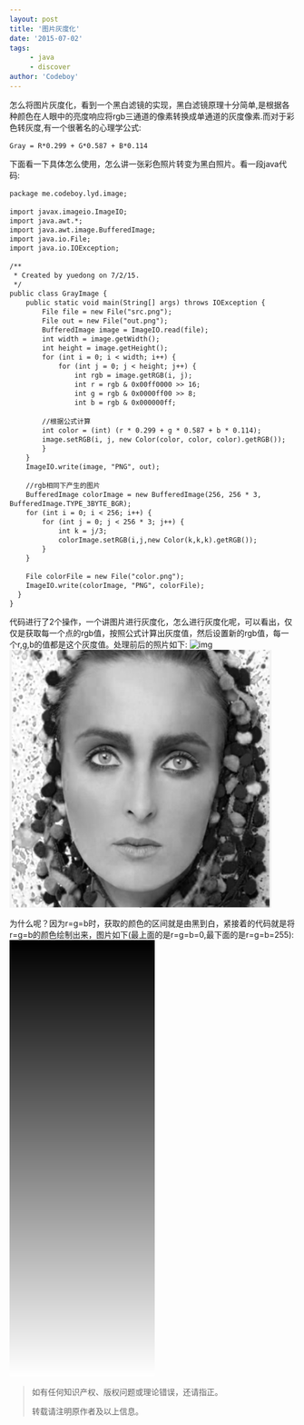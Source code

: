 ```yaml
---
layout: post
title: '图片灰度化'
date: '2015-07-02'
tags:
     - java
     - discover
author: 'Codeboy'
---
```

怎么将图片灰度化，看到一个黑白滤镜的实现，黑白滤镜原理十分简单,是根据各种颜色在人眼中的亮度响应将rgb三通道的像素转换成单通道的灰度像素.而对于彩色转灰度,有一个很著名的心理学公式:
	
	Gray = R*0.299 + G*0.587 + B*0.114 

下面看一下具体怎么使用，怎么讲一张彩色照片转变为黑白照片。看一段java代码:

	package me.codeboy.lyd.image;

	import javax.imageio.ImageIO;
	import java.awt.*;
	import java.awt.image.BufferedImage;
	import java.io.File;
	import java.io.IOException;

	/**
	 * Created by yuedong on 7/2/15.
	 */
	public class GrayImage {
	    public static void main(String[] args) throws IOException {
	        File file = new File("src.png");
	        File out = new File("out.png");
	        BufferedImage image = ImageIO.read(file);
	        int width = image.getWidth();
	        int height = image.getHeight();
	        for (int i = 0; i < width; i++) {
	            for (int j = 0; j < height; j++) {
	                int rgb = image.getRGB(i, j);
	                int r = rgb & 0x00ff0000 >> 16;
	                int g = rgb & 0x0000ff00 >> 8;
	                int b = rgb & 0x000000ff;

            //根据公式计算
            int color = (int) (r * 0.299 + g * 0.587 + b * 0.114);
            image.setRGB(i, j, new Color(color, color, color).getRGB());
	        }
	    }
	    ImageIO.write(image, "PNG", out);

	    //rgb相同下产生的图片
	    BufferedImage colorImage = new BufferedImage(256, 256 * 3, BufferedImage.TYPE_3BYTE_BGR);
	    for (int i = 0; i < 256; i++) {
	        for (int j = 0; j < 256 * 3; j++) {
	            int k = j/3;
	            colorImage.setRGB(i,j,new Color(k,k,k).getRGB());
	        }
	    }

        File colorFile = new File("color.png");
        ImageIO.write(colorImage, "PNG", colorFile);
      }
	}

代码进行了2个操作，一个讲图片进行灰度化，怎么进行灰度化呢，可以看出，仅仅是获取每一个点的rgb值，按照公式计算出灰度值，然后设置新的rgb值，每一个r,g,b的值都是这个灰度值。处理前后的照片如下:
![img](/img/image-rgb.jpg)
![img](/img/image-gray.png)

为什么呢？因为r=g=b时，获取的颜色的区间就是由黑到白，紧接着的代码就是将r=g=b的颜色绘制出来，图片如下(最上面的是r=g=b=0,最下面的是r=g=b=255):
![img](/img/image-rgb.png)


> 如有任何知识产权、版权问题或理论错误，还请指正。
>
> 转载请注明原作者及以上信息。
